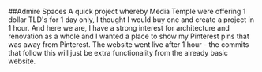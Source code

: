 ##Admire Spaces
A quick project whereby Media Temple were offering 1 dollar TLD's for 1 day only, I thought I would buy one and create a project in 1 hour. And here we are, I have a strong interest for architecture and renovation as a whole and I wanted a place to show my Pinterest pins that was away from Pinterest. The website went live after 1 hour - the commits that follow this will just be extra functionality from the already basic website.
